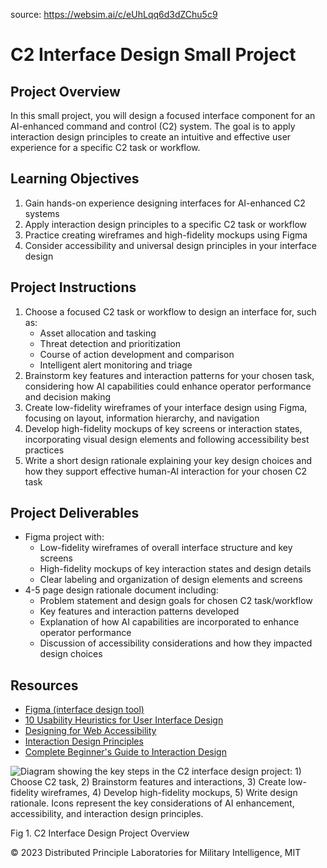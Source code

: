 source: https://websim.ai/c/eUhLqq6d3dZChu5c9

# C2 Interface Design Small Project

## Project Overview

In this small project, you will design a focused interface component for an AI-enhanced command and control (C2) system. The goal is to apply interaction design principles to create an intuitive and effective user experience for a specific C2 task or workflow.

## Learning Objectives

1. Gain hands-on experience designing interfaces for AI-enhanced C2 systems
2. Apply interaction design principles to a specific C2 task or workflow
3. Practice creating wireframes and high-fidelity mockups using Figma
4. Consider accessibility and universal design principles in your interface design

## Project Instructions

1. Choose a focused C2 task or workflow to design an interface for, such as:
    - Asset allocation and tasking
    - Threat detection and prioritization
    - Course of action development and comparison
    - Intelligent alert monitoring and triage
2. Brainstorm key features and interaction patterns for your chosen task, considering how AI capabilities could enhance operator performance and decision making
3. Create low-fidelity wireframes of your interface design using Figma, focusing on layout, information hierarchy, and navigation
4. Develop high-fidelity mockups of key screens or interaction states, incorporating visual design elements and following accessibility best practices
5. Write a short design rationale explaining your key design choices and how they support effective human-AI interaction for your chosen C2 task

## Project Deliverables

- Figma project with:
    - Low-fidelity wireframes of overall interface structure and key screens
    - High-fidelity mockups of key interaction states and design details
    - Clear labeling and organization of design elements and screens
- 4-5 page design rationale document including:
    - Problem statement and design goals for chosen C2 task/workflow
    - Key features and interaction patterns developed
    - Explanation of how AI capabilities are incorporated to enhance operator performance
    - Discussion of accessibility considerations and how they impacted design choices

## Resources

- [Figma (interface design tool)](https://www.figma.com/)
- [10 Usability Heuristics for User Interface Design](https://www.nngroup.com/articles/ten-usability-heuristics/)
- [Designing for Web Accessibility](https://www.w3.org/WAI/tips/designing/)
- [Interaction Design Principles](https://www.interaction-design.org/literature/topics/design-principles)
- [Complete Beginner's Guide to Interaction Design](https://www.uxbooth.com/articles/complete-beginners-guide-to-interaction-design/)

![Diagram showing the key steps in the C2 interface design project: 1) Choose C2 task, 2) Brainstorm features and interactions, 3) Create low-fidelity wireframes, 4) Develop high-fidelity mockups, 5) Write design rationale. Icons represent the key considerations of AI enhancement, accessibility, and interaction design principles.](https://mcoai.dplmi.mit.edu/assets/small-project-c2-interface-design-overview.png)

Fig 1. C2 Interface Design Project Overview

© 2023 Distributed Principle Laboratories for Military Intelligence, MIT